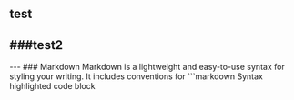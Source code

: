 ## test
###test2
---
<!--layout: home --!>
---
### Markdown

Markdown is a lightweight and easy-to-use syntax for styling your writing. It includes conventions for

```markdown
Syntax highlighted code block
